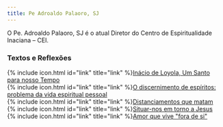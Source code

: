 ```yaml
---
title: Pe Adroaldo Palaoro, SJ
---
```


O Pe. Adroaldo Palaoro, SJ é o atual Diretor do Centro de Espiritualidade Inaciana – CEI.

### Textos e Reflexões
<div>
    {% include icon.html id="link" title="link" %}<a href="https://web.archive.org/web/20210816035535/https://centroloyola.com.br/inacio-de-loyola-um-santo-para-nosso-tempo-pe-adroaldo-palaoro-sj.html" target="_blank">Inácio de Loyola, Um Santo para nosso Tempo</a>
</div>
<div>
    {% include icon.html id="link" title="link" %}<a href="https://web.archive.org/web/20210816035743/https://www.centroloyola.org.br/revista/outras-palavras/espiritualidade/2365-o-discernimento-de-espiritos-problema-da-vida-espiritual-pessoal" target="_blank">O discernimento de espíritos: problema da vida espiritual pessoal</a>
</div>
<div>
    {% include icon.html id="link" title="link" %}<a href="https://web.archive.org/web/20210816035917/https://www.centroloyola.org.br/revista/outras-palavras/espiritualidade/2355-distanciamentos-que-matam" target="_blank">Distanciamentos que matam</a>
</div>
<div>
    {% include icon.html id="link" title="link" %}<a href="https://web.archive.org/web/20210816040144/https://www.centroloyola.org.br/revista/outras-palavras/espiritualidade/2343-situar-nos-em-torno-a-jesus" target="_blank">Situar-nos em torno a Jesus</a>
</div>
<div>
    {% include icon.html id="link" title="link" %}<a href="https://web.archive.org/web/20210816040606/https://www.centroloyola.org.br/revista/outras-palavras/espiritualidade/2326-amor-que-vive-fora-de-si" target="_blank">Amor que vive "fora de si"</a>
</div>